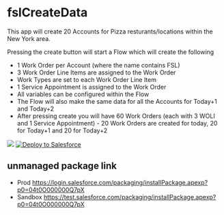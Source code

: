 # fslCreateData

This app will create 20 Accounts for Pizza resturants/locations within the New York area.

Pressing the create button will start a Flow which will create the following

* 1 Work Order per Account (where the name contains FSL)
* 3 Work Order Line Items are assigned to the Work Order
* Work Types are set to each Work Order Line Item
* 1 Service Appointment is assigned to the Work Order
* All variables can be configured within the Flow
* The Flow will also make the same data for all the Accounts for Today+1 and Today+2
* After pressing create you will have 60 Work Orders (each with 3 WOLI and 1 Service Appointment) - 20 Work Orders are created for today, 20 for Today+1 and 20 for Today+2

<img src="https://fsldemo2-pmi-ddarkins-dev-ed.lightning.force.com/resource/fslCreateData_sampledata/fslsampledata/fslcreatedata_wo1.png"/>

<a href="https://githubsfdeploy.herokuapp.com?owner=daviddarkins&repo=fslCreateData">
  <img alt="Deploy to Salesforce"
       src="https://raw.githubusercontent.com/afawcett/githubsfdeploy/master/deploy.png">
</a>

## unmanaged package link 
* Prod https://login.salesforce.com/packaging/installPackage.apexp?p0=04t0O000000Q7pX 
* Sandbox https://test.salesforce.com/packaging/installPackage.apexp?p0=04t0O000000Q7pX